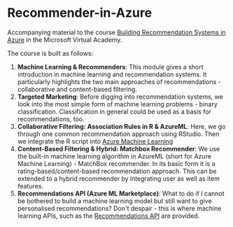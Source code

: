 # Recommender-in-Azure
Accompanying material to the course [Building Recommendation Systems in Azure](https://www.microsoftvirtualacademy.com/en-us/training-courses/building-recommendation-systems-in-azure-13765) in the Microsoft Virtual Academy.

The course is built as follows:
1. **Machine Learning & Recommenders**: This module gives a short introduction in machine learning and recommendation systems. It particularly highlights the two main approaches of recommendations - collaborative and content-based filtering.
2. **Targeted Marketing**: Before digging into recommendation systems, we look into the most simple form of machine learning problems - binary classification. Classification in general could be used as a basis for recommendations, too.
3. **Collaborative Filtering: Association Rules in R & AzureML**: Here, we go through one common recommendation approach using RStudio. Then we integrate the R script into [Azure Machine Learning](http://studio.azureml.net)
4. **Content-Based Filtering & Hybrid: Matchbox Recommender**: We use the built-in machine learning algorithm in AzureML (short for Azure Machine Learning) - MatchBox recommender. In its basic form it is a rating-based/content-based recommendation approach. This can be extended to a hybrid recommender by integrating user as well as item features.
5. **Recommendations API (Azure ML Marketplace)**: What to do if I cannot be bothered to build a machine learning model but still want to give personalised recommendations? Don't despair - this is where machine learning APIs, such as the [Recommendations API](http://gallery.azureml.net/MachineLearningAPI/Recommendations-2) are provided.
